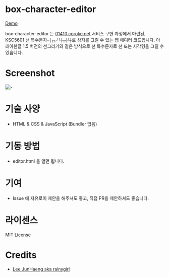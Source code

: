 # box-character-editor

[Demo](https://htmlpreview.github.io/?https://github.com/rainygirl/box-character-editor/blob/main/editor.html)


box-character-editor 는 [01410.coroke.net](https://01410.coroke.net) 서비스 구현 과정에서 마련된, KSC5601 선 특수문자`─│┌┐┘└├┬┤┴┼`로 상자를 그릴 수 있는 웹 에디터 코드입니다. 아래아한글 1.5 버전의 선그리기와 같은 방식으로 선 특수문자로 선 또는 사각형을 그릴 수 있습니다.

# Screenshot

![-](https://user-images.githubusercontent.com/1021138/198879386-8b9c99a9-d93a-4d46-b7a1-31675ae97d62.png)

# 기술 사양

- HTML & CSS & JavaScript (Bundler 없음)

# 기동 방법

- editor.html 을 열면 됩니다.

# 기여

- Issue 에 자유로이 제안을 해주셔도 좋고, 직접 PR을 제안하셔도 좋습니다. 

# 라이센스

MIT License 

# Credits

- [Lee JunHaeng aka rainygirl](https://rainygirl.com/)
